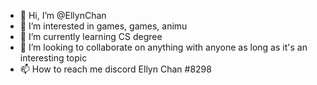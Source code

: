 - 👋 Hi, I’m @EllynChan
- 👀 I’m interested in games, games, animu
- 🌱 I’m currently learning CS degree
- 💞️ I’m looking to collaborate on anything with anyone as long as it's an interesting topic
- 📫 How to reach me discord Ellyn Chan #8298

<!---
EllynChan/EllynChan is a ✨ special ✨ repository because its `README.md` (this file) appears on your GitHub profile.
You can click the Preview link to take a look at your changes.
--->
